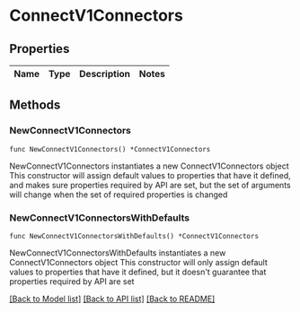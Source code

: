 # ConnectV1Connectors

## Properties

Name | Type | Description | Notes
------------ | ------------- | ------------- | -------------

## Methods

### NewConnectV1Connectors

`func NewConnectV1Connectors() *ConnectV1Connectors`

NewConnectV1Connectors instantiates a new ConnectV1Connectors object
This constructor will assign default values to properties that have it defined,
and makes sure properties required by API are set, but the set of arguments
will change when the set of required properties is changed

### NewConnectV1ConnectorsWithDefaults

`func NewConnectV1ConnectorsWithDefaults() *ConnectV1Connectors`

NewConnectV1ConnectorsWithDefaults instantiates a new ConnectV1Connectors object
This constructor will only assign default values to properties that have it defined,
but it doesn't guarantee that properties required by API are set


[[Back to Model list]](../README.md#documentation-for-models) [[Back to API list]](../README.md#documentation-for-api-endpoints) [[Back to README]](../README.md)


